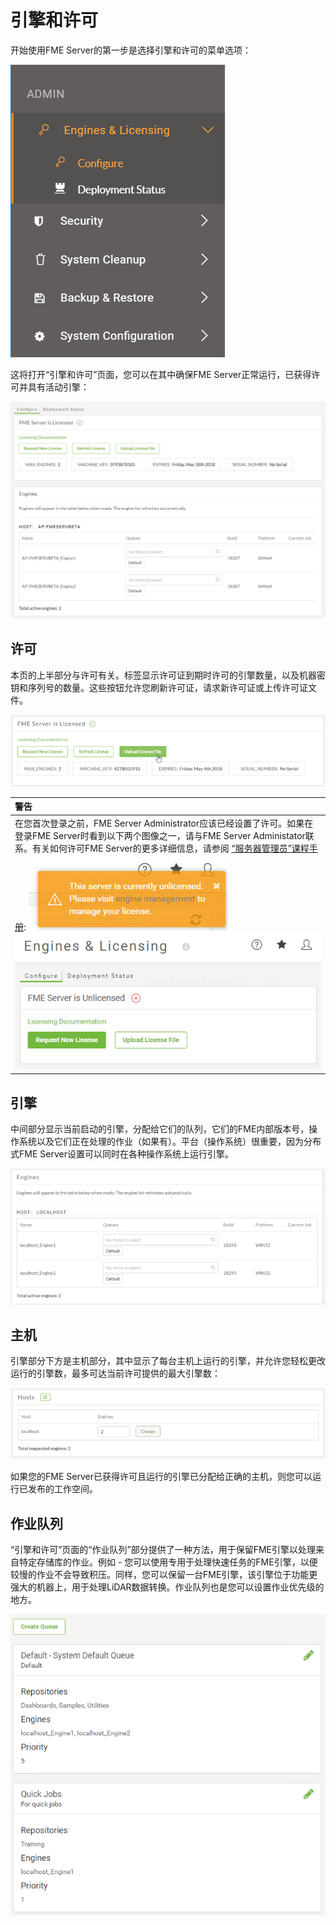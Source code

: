 # 引擎和许可

开始使用FME Server的第一步是选择引擎和许可的菜单选项：

![](../.gitbook/assets/img1.022.engineslicensemenu.png)

这将打开“引擎和许可”页面，您可以在其中确保FME Server正常运行，已获得许可并具有活动引擎：

![](../.gitbook/assets/img1.023.enginesandlicensing.png)

## 许可

本页的上半部分与许可有关。标签显示许可证到期时许可的引擎数量，以及机器密钥和序列号的数量。这些按钮允许您刷新许可证，请求新许可证或上传许可证文件。

![](../.gitbook/assets/img1.024.licensinginfo.png)

|  警告 |
| :--- |
|  在您首次登录之前，FME Server Administrator应该已经设置了许可。如果在登录FME Server时看到以下两个图像之一，请与FME Server Administator联系。有关如何许可FME Server的更多详细信息，请参阅 [“服务器管理员”课程手册](https://safe-software.gitbooks.io/fme-server-administration-training-2018/content/ServerAdmin1Installation/1.07.Licensing.html): ![](../.gitbook/assets/img1.025.unlicensederror.png)   ![](../.gitbook/assets/img1.026.fmeserverunlicensed.png) |

## 引擎

中间部分显示当前启动的引擎，分配给它们的队列，它们的FME内部版本号，操作系统以及它们正在处理的作业（如果有）。平台（操作系统）很重要，因为分布式FME Server设置可以同时在各种操作系统上运行引擎。

![](../.gitbook/assets/img1.027.enginemanagement.png)

## 主机

引擎部分下方是主机部分，其中显示了每台主机上运行的引擎，并允许您轻松更改运行的引擎数，最多可达当前许可提供的最大引擎数：

![](../.gitbook/assets/img1.028.hostmanagement.png)

如果您的FME Server已获得许可且运行的引擎已分配给正确的主机，则您可以运行已发布的工作空间。

## 作业队列

“引擎和许可”页面的“作业队列”部分提供了一种方法，用于保留FME引擎以处理来自特定存储库的作业。例如 - 您可以使用专用于处理快速任务的FME引擎，以便较慢的作业不会导致积压。同样，您可以保留一台FME引擎，该引擎位于功能更强大的机器上，用于处理LiDAR数据转换。作业队列也是您可以设置作业优先级的地方。

![](../.gitbook/assets/img1.029.jobqueues.png)

